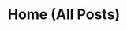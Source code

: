 ---
title: Home (All Posts)
layout: collections-all
permalink: /index.html
collection: general
collections:
  - general
  - ai
  - webrtc
  - aws
  - gcp
  - posts
entries_layout: grid
classes: wide
---